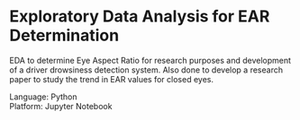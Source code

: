 # Exploratory Data Analysis for EAR Determination

EDA to determine Eye Aspect Ratio for research purposes and development of a driver drowsiness detection system. Also done to develop a research paper to study the trend in EAR values for closed eyes.

Language: Python        
Platform: Jupyter Notebook
